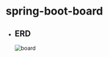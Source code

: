 # spring-boot-board
- ## ERD
  ![board](https://github.com/ckstjr123/spring-boot-board/assets/143847026/28b1bea1-40d7-4342-b3a6-c211de2777d4)
